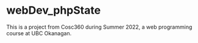 # webDev_phpState
This is a project from Cosc360 during Summer 2022, a web programming course at UBC Okanagan.
